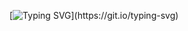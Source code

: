 [![Typing SVG](https://readme-typing-svg.demolab.com?font=Fira+Code&pause=1000&width=435&lines=%F0%9F%91%8B+Hi!+I+am+Zahra.;A+UI/UX+Designer+,+Gamer+and+a+Cinephile.)](https://git.io/typing-svg)

